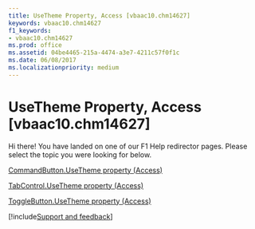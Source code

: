 ```yaml
---
title: UseTheme Property, Access [vbaac10.chm14627]
keywords: vbaac10.chm14627
f1_keywords:
- vbaac10.chm14627
ms.prod: office
ms.assetid: 04be4465-215a-4474-a3e7-4211c57f0f1c
ms.date: 06/08/2017
ms.localizationpriority: medium
---
```



# UseTheme Property, Access [vbaac10.chm14627]

Hi there! You have landed on one of our F1 Help redirector pages. Please select the topic you were looking for below.

[CommandButton.UseTheme property (Access)](https://msdn.microsoft.com/library/b28982a6-1291-377b-91af-0421b8fcb9f4%28Office.15%29.aspx)

[TabControl.UseTheme property (Access)](https://msdn.microsoft.com/library/a138cd16-de05-bbde-1361-6b7d71565078%28Office.15%29.aspx)

[ToggleButton.UseTheme property (Access)](https://msdn.microsoft.com/library/770bea3c-4039-f6a5-a341-93d878d74085%28Office.15%29.aspx)

[!include[Support and feedback](~/includes/feedback-boilerplate.md)]